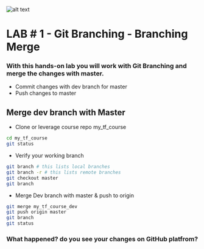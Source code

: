 ![alt text](https://camo.githubusercontent.com/fb782da4019ab66eeea35cc9b9ce73b2438b1688/687474703a2f2f646f632e72756c746f722e636f6d2f696d616765732f6769746875622d6c6f676f2e706e67 "Logo Title Text 1")

# LAB # 1 - Git Branching - Branching Merge


### With this hands-on lab you will work with Git Branching and merge the changes with master.

- Commit changes with dev branch for master
- Push changes to master



## Merge dev branch with Master

- Clone or leverage course repo my_tf_course 
```bash
cd my_tf_course
git status
```
- Verify your working branch
```bash
git branch # this lists local branches
git branch -r # this lists remote branches
git checkout master
git branch
```

- Merge Dev branch with master & push to origin 
```bash
git merge my_tf_course_dev
git push origin master
git branch
git status
```


### What happened? do you see your changes on GitHub platfrom? 
